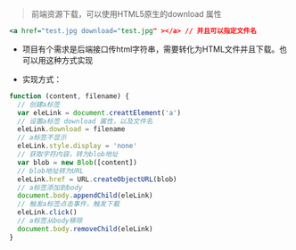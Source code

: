 > 前端资源下载，可以使用HTML5原生的download 属性



```xml
<a href="test.jpg download="test.jpg" ></a> // 并且可以指定文件名
```

- 项目有个需求是后端接口传html字符串，需要转化为HTML文件并且下载。也可以用这种方式实现

- 实现方式：



```jsx
function (content, filename) {
  // 创建a标签
  var eleLink = document.creattElement('a')
  // 设置a标签 download 属性，以及文件名
  eleLink.download = filename
  // a标签不显示
  eleLink.style.display = 'none'
  // 获取字符内容，转为blob地址
  var blob = new Blob([content])
  // blob地址转为URL
  eleLink.href = URL.createObjectURL(blob)
  // a标签添加到body
  document.body.appendChild(eleLink)
  // 触发a标签点击事件，触发下载
  eleLink.click()
  // a标签从body移除
  document.body.removeChild(eleLink)
}
```

